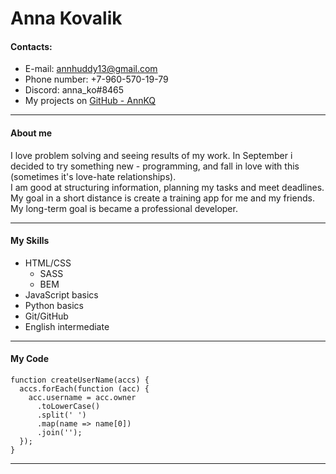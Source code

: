 # Anna Kovalik

#### Contacts:

- E-mail: [annhuddy13@gmail.com](mailto:annhuddy13@yandex.ru)
- Phone number: +7-960-570-19-79
- Discord: anna_ko#8465
- My projects on [GitHub - AnnKQ](https://github.com/AnnQK)

---

#### About me

I love problem solving and seeing results of my work. In September i decided to try something new - programming, and fall in love with this (sometimes it's love-hate relationships).  
I am good at structuring information, planning my tasks and meet deadlines.  
My goal in a short distance is create a training app for me and my friends.  
My long-term goal is became a professional developer.

---

#### My Skills

- HTML/CSS
  - SASS
  - BEM
- JavaScript basics
- Python basics
- Git/GitHub
- English intermediate

---

#### My Code

```
function createUserName(accs) {
  accs.forEach(function (acc) {
    acc.username = acc.owner
      .toLowerCase()
      .split(' ')
      .map(name => name[0])
      .join('');
  });
}
```

---
